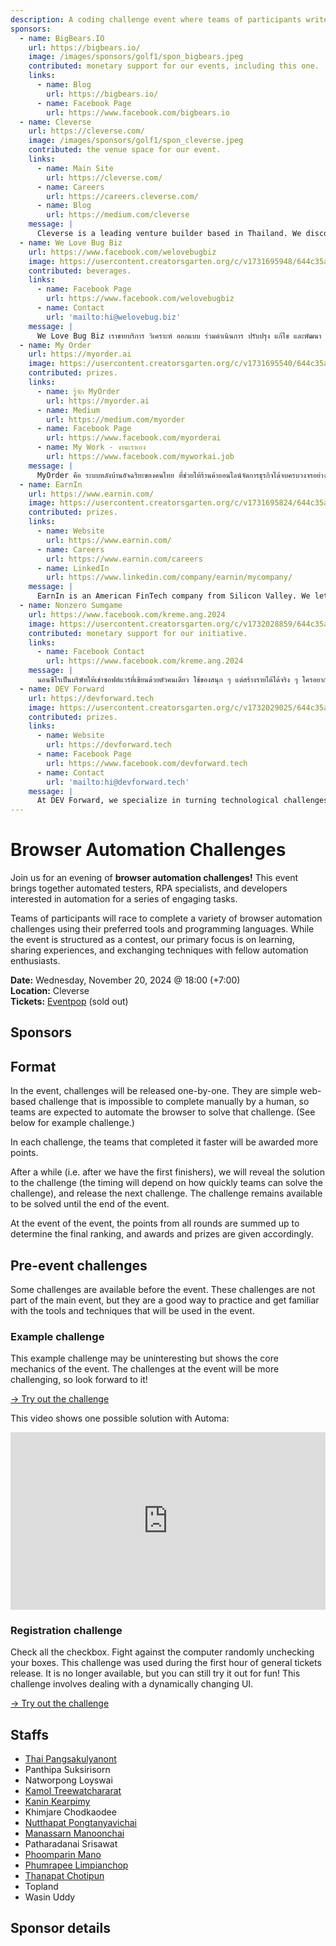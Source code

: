 ```yaml
---
description: A coding challenge event where teams of participants write browser automation scripts to solve puzzles and complete tasks efficiently.
sponsors:
  - name: BigBears.IO
    url: https://bigbears.io/
    image: /images/sponsors/golf1/spon_bigbears.jpeg
    contributed: monetary support for our events, including this one.
    links:
      - name: Blog
        url: https://bigbears.io/
      - name: Facebook Page
        url: https://www.facebook.com/bigbears.io
  - name: Cleverse
    url: https://cleverse.com/
    image: /images/sponsors/golf1/spon_cleverse.jpeg
    contributed: the venue space for our event.
    links:
      - name: Main Site
        url: https://cleverse.com/
      - name: Careers
        url: https://careers.cleverse.com/
      - name: Blog
        url: https://medium.com/cleverse
    message: |
      Cleverse is a leading venture builder based in Thailand. We discover ideas to use technology to make the world a better place. The ideas are later validated, implemented, and measured. We are currently focusing on web3 space because we believe there are so many opportunities in web3 space. If you are looking for a job opportunity, feel free to check our opening positions at <a target="_blank" rel="noopener" href="https://careers.cleverse.com/">https://careers.cleverse.com/</a>.
  - name: We Love Bug Biz
    url: https://www.facebook.com/welovebugbiz
    image: https://usercontent.creatorsgarten.org/c/v1731695948/644c35a6802c02345887f156/image_lx9zzt.webp
    contributed: beverages.
    links:
      - name: Facebook Page
        url: https://www.facebook.com/welovebugbiz
      - name: Contact
        url: 'mailto:hi@welovebug.biz'
    message: |
      We Love Bug Biz เราขายบริการ วิเคราะห์ ออกแบบ ร่วมดำเนินการ ปรับปรุง แก้ไข และพัฒนา การตรวจสอบ และทดสอบซอฟต์แวร์ในทุก ๆ ระดับของการทดสอบ ทั้ง Functional Tests และ Non-Functional Tests ตั้งแต่การวางกลยุทธ์ (Software Test Strategy) ลงไปถึงร่วมดำเนินการกับบุคลากรของบริษัท เพื่อยกระดับการทดสอบซอฟต์แวร์ที่เน้นการป้องกันข้อผิดพลาด และ Automation Tests ที่เหมาะสม สนใจพูดคุย ติดต่อได้ที่ hi@welovebug.biz
  - name: My Order
    url: https://myorder.ai
    image: https://usercontent.creatorsgarten.org/c/v1731695540/644c35a6802c02345887f156/mod-3_sweegq.webp
    contributed: prizes.
    links:
      - name: รู้จัก MyOrder
        url: https://myorder.ai
      - name: Medium
        url: https://medium.com/myorder
      - name: Facebook Page
        url: https://www.facebook.com/myorderai
      - name: My Work - งานเราเอง
        url: https://www.facebook.com/myworkai.job
    message: |
      MyOrder คือ ระบบหลังบ้านอัจฉริยะของคนไทย ที่ช่วยให้ร้านค้าออนไลน์จัดการธุรกิจได้จบครบวงจรอย่างมีประสิทธิภาพด้วยระบบเดียว พวกเรามีเป้าหมายที่จะพัฒนาและขยาย Ecosystem เพื่อคนไทย
  - name: EarnIn
    url: https://www.earnin.com/
    image: https://usercontent.creatorsgarten.org/c/v1731695824/644c35a6802c02345887f156/image_kkigxq.webp
    contributed: prizes.
    links:
      - name: Website
        url: https://www.earnin.com/
      - name: Careers
        url: https://www.earnin.com/careers
      - name: LinkedIn
        url: https://www.linkedin.com/company/earnin/mycompany/
    message: |
      EarnIn is an American FinTech company from Silicon Valley. We let Americans access cash as their earn it--no need to wait for weeks later. All with no interest, no credit checks, and no mandatory fees. Only tipping! Our passion at EarnIn is building products that deliver real-time financial flexibility for those with the unique needs of living paycheck to paycheck. Since our founding in 2013, we have been unlocking financial freedom for more than 2.5 million active users. We’re growing fast and are excited to continue bringing world-class talent onboard to help shape the next chapter of our growth journey.
  - name: Nonzero Sumgame
    url: https://www.facebook.com/kreme.ang.2024
    image: https://usercontent.creatorsgarten.org/c/v1732028859/644c35a6802c02345887f156/image_ix2qmt.webp
    contributed: monetary support for our initiative.
    links:
      - name: Facebook Contact
        url: https://www.facebook.com/kreme.ang.2024
    message: |
      นอนซีโรเป็นบริษัทให้เช่าซอฟต์แวร์ที่เขียนด้วยตัวคนเดียว ใช้ของสนุก ๆ แต่สร้างรายได้ได้จริง ๆ ใครอยากรับงาน part-time ใช้ SvelteKit, ElysiaJS, Typescript (มี fp-ts) ทักเฟส <a href="https://www.facebook.com/kreme.ang.2024" target="_blank" rel="noopener">Kreme Ang</a> มาได้เลยค่า
  - name: DEV Forward
    url: https://devforward.tech
    image: https://usercontent.creatorsgarten.org/c/v1732029025/644c35a6802c02345887f156/462563432_1239931483920282_8952291811359357557_n_bxxi2v.webp
    contributed: prizes.
    links:
      - name: Website
        url: https://devforward.tech
      - name: Facebook Page
        url: https://www.facebook.com/devforward.tech
      - name: Contact
        url: 'mailto:hi@devforward.tech'
    message: |
      At DEV Forward, we specialize in turning technological challenges into opportunities for growth. As a leading software development and technology consulting company based in Thailand, we cater to businesses of all sizes—from startups to enterprises—offering bespoke and ready-made solutions. With expertise in cutting-edge technologies like HTMX, JavaScript, TypeScript, Vue/Nuxt, React/Next, Go, Rust, Python, Flutter, .NET Core and etc., we create exceptional websites, web applications, mobile applications, desktop applications that are scalable, secure, and visually engaging. Beyond development, we provide monitoring and maintenance services, ensuring peak system performance, and offer advanced security consulting using tools like Burp Suite, SonarQube and Checkmarkx to protect your digital assets. Our solutions also extend to E-Commerce platforms, SAP integrations, Saleforce integrations, DocuSign integrations, LINE OA integrations, and Robotic Process Automation (RPA), helping a business operate smarter. Committed to excellence, innovation, and long-term partnerships, DEV Forward is here to help your business move confidently into the future. If you’re ready to take your career to the next level, explore exciting opportunities with us! Check out our current job openings at <a href="https://devforward.tech" target="_blank" rel="noopener">https://devforward.tech</a>. Your next big adventure starts here!
---
```


# Browser Automation Challenges

Join us for an evening of **browser automation challenges!** This event brings together automated testers, RPA specialists, and developers interested in automation for a series of engaging tasks.

Teams of participants will race to complete a variety of browser automation challenges using their preferred tools and programming languages. While the event is structured as a contest, our primary focus is on learning, sharing experiences, and exchanging techniques with fellow automation enthusiasts.

**Date:** Wednesday, November 20, 2024 @ 18:00 (+7:00) \
**Location:** Cleverse \
**Tickets:** [Eventpop](https://eventpop.me/e/62035) (sold out)

## Sponsors

<SponsorList />

## Format

In the event, challenges will be released one-by-one. They are simple web-based challenge that is impossible to complete manually by a human, so teams are expected to automate the browser to solve that challenge. (See below for example challenge.)

In each challenge, the teams that completed it faster will be awarded more points.

After a while (i.e. after we have the first finishers), we will reveal the solution to the challenge (the timing will depend on how quickly teams can solve the challenge), and release the next challenge. The challenge remains available to be solved until the end of the event.

At the event of the event, the points from all rounds are summed up to determine the final ranking, and awards and prizes are given accordingly.

## Pre-event challenges

Some challenges are available before the event. These challenges are not part of the main event, but they are a good way to practice and get familiar with the tools and techniques that will be used in the event.

### Example challenge

This example challenge may be uninteresting but shows the core mechanics of the event. The challenges at the event will be more challenging, so look forward to it!

[&rarr; Try out the challenge](https://browser-automation-challenges-demo.netlify.app/)

This video shows one possible solution with Automa:

<p>
<iframe style="width: 100%; aspect-ratio: 16 / 9" src="https://www.youtube.com/embed/jrgjfOehdOY" title="YouTube video player" frameborder="0" allow="accelerometer; autoplay; clipboard-write; encrypted-media; gyroscope; picture-in-picture" allowfullscreen></iframe>
</p>

### Registration challenge

Check all the checkbox. Fight against the computer randomly unchecking your boxes. This challenge was used during the first hour of general tickets release. It is no longer available, but you can still try it out for fun! This challenge involves dealing with a dynamically changing UI.

[&rarr; Try out the challenge](https://lemon-meadow-0c732f100.5.azurestaticapps.net/)

## Staffs

- [Thai Pangsakulyanont](https://dt.in.th/)
- Panthipa Suksirisorn
- Natworpong Loyswai
- [Kamol Treewatchararat](https://tholapz.github.io/)
- [Kanin Kearpimy](https://github.com/kanin-kearpimy)
- Khimjare Chodkaodee
- [Nutthapat Pongtanyavichai](https://leomotors.me)
- [Manassarn Manoonchai](https://narze.live)
- Patharadanai Srisawat
- [Phoomparin Mano](https://poom.dev)
- [Phumrapee Limpianchop](https://rayriffy.com/)
- [Thanapat Chotipun](https://patrickchodev.com)
- Topland
- Wasin Uddy

## Sponsor details

<SponsorDetails />
